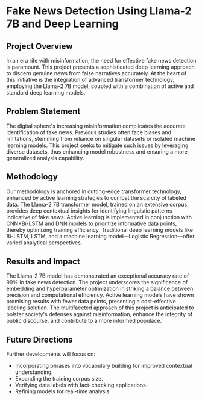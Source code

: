 # Fake News Detection Using Llama-2 7B and Deep Learning

## Project Overview
In an era rife with misinformation, the need for effective fake news detection is paramount. This project presents a sophisticated deep learning approach to discern genuine news from false narratives accurately. At the heart of this initiative is the integration of advanced transformer technology, employing the Llama-2 7B model, coupled with a combination of active and standard deep learning models.

## Problem Statement
The digital sphere's increasing misinformation complicates the accurate identification of fake news. Previous studies often face biases and limitations, stemming from reliance on singular datasets or isolated machine learning models. This project seeks to mitigate such issues by leveraging diverse datasets, thus enhancing model robustness and ensuring a more generalized analysis capability.

## Methodology
Our methodology is anchored in cutting-edge transformer technology, enhanced by active learning strategies to combat the scarcity of labeled data. The Llama-2 7B transformer model, trained on an extensive corpus, provides deep contextual insights for identifying linguistic patterns indicative of fake news. Active learning is implemented in conjunction with CNN+Bi-LSTM and DNN models to prioritize informative data points, thereby optimizing training efficiency. Traditional deep learning models like Bi-LSTM, LSTM, and a machine learning model—Logistic Regression—offer varied analytical perspectives.

## Results and Impact
The Llama-2 7B model has demonstrated an exceptional accuracy rate of 99% in fake news detection. The project underscores the significance of embedding and hyperparameter optimization in striking a balance between precision and computational efficiency. Active learning models have shown promising results with fewer data points, presenting a cost-effective labeling solution. The multifaceted approach of this project is anticipated to bolster society's defenses against misinformation, enhance the integrity of public discourse, and contribute to a more informed populace.

## Future Directions
Further developments will focus on:
- Incorporating phrases into vocabulary building for improved contextual understanding.
- Expanding the training corpus size.
- Verifying data labels with fact-checking applications.
- Refining models for real-time analysis.


